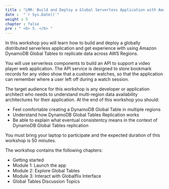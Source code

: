 ```yaml
---
title : "LMR: Build and Deploy a Global Serverless Application with Amazon DynamoDB"
date :  "`r Sys.Date()`" 
weight : 5
chapter : false
pre : " <b> 5. </b> "
---
```


In this workshop you will learn how to build and deploy a globally distributed serverless application and get experience with using Amazon DynamoDB Global Tables to replicate data across AWS Regions.

You will use serverless components to build an API to support a video player web application. The API service is designed to store bookmark records for any video show that a customer watches, so that the application can remember where a user left off during a watch session.

The target audience for this workshop is any developer or application architect who needs to understand multi-region data availability architectures for their application. At the end of this workshop you should:

- Feel comfortable creating a DynamoDB Global Table in multiple regions
- Understand how DynamoDB Global Tables Replication works
- Be able to explain what eventual consistentcy means in the context of DynamoDB Global Tables replication

You must bring your laptop to participate and the expected duration of this workshop is 50 minutes.

The workshop contains the following chapters:

- Getting started
- Module 1: Launch the app
- Module 2: Explore Global Tables
- Module 3: Interact with Globalflix Interface
- Global Tables Discussion Topics